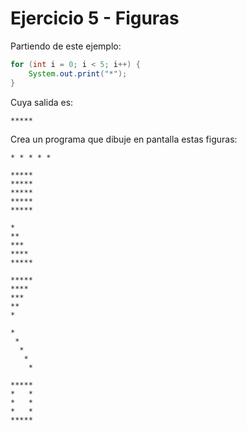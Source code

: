 # Ejercicio 5 - Figuras

Partiendo de este ejemplo:

```java
for (int i = 0; i < 5; i++) {
    System.out.print("*");
}
```

Cuya salida es:

```
*****
```

Crea un programa que dibuje en pantalla estas figuras:

```
* * * * *
```

```
*****
*****
*****
*****
*****
```

```
*
**
***
****
*****
```

```
*****
****
***
**
*
```

```
*    
 *   
  *  
   * 
    *
```

```
*****
*   *
*   *
*   *
*****
```
